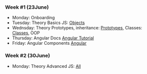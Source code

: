 ### Week #1 (23June)

- Monday: Onboarding
- Tuesday: Theory Basics JS: [Objects](https://learn.javascript.ru/object)
- Wednsday: Theory Prototypes, inheritance: [Prototypes](https://learn.javascript.ru/prototypes), Classes: [Classes](https://learn.javascript.ru/classes), OOP
- Thursday: Angular Docs [Angular Tutorial](https://angular.dev/tutorials/first-app)
- Friday: Angular Components [Angular](https://angular.dev/guide/components)


### Week #2 (30June)

- Monday: Theory Advanced JS: [All](https://learn.javascript.ru)
